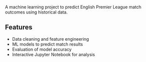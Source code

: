 A machine learning project to predict English Premier League match outcomes using historical data.


## Features
- Data cleaning and feature engineering
- ML models to predict match results
- Evaluation of model accuracy
- Interactive Jupyter Notebook for analysis

